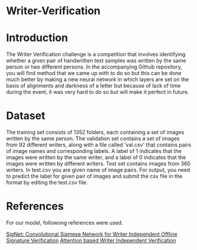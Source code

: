 # Writer-Verification
# Introduction
The Writer Verification challenge is a competition that involves identifying whether a given pair of handwritten text samples was written by the same person or two different persons. In the accompanying Github repository, you will find method that we came up with to do so but this can be done much better by making a new neural network in which layers are set on the basis of alignments and darkness of a letter but because of lack of time during the event, it was very hard to do so but will make it perfect in future. 
# Dataset
The training set consists of 1352 folders, each containing a set of images written by the same person.
The validation set contains a set of images from 92 different writers, along with a file called 'val.csv' that contains pairs of image names and corresponding labels. A label of 1 indicates that the images were written by the same writer, and a label of 0 indicates that the images were written by different writers.
Test set contains images from 360 writers. In test.csv you are given name of image pairs. For output, you need to predict the label for given pair of images and submit the csv file in the format by editing the test.csv file.
# References
For our model, followong references were used.

[SigNet: Convolutional Siamese Network for Writer Independent Offline Signature Verification](https://arxiv.org/pdf/1707.02131v2.pdf)
[Attention based Writer Independent Verification](https://arxiv.org/pdf/2009.04532v3.pdf)

